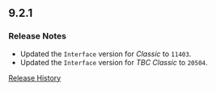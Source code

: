 ## 9.2.1

### Release Notes

- Updated the `Interface` version for _Classic_ to `11403`.
- Updated the `Interface` version for _TBC Classic_ to `20504`.

[Release History](https://github.com/SFX-WoW/Masque_Caith/wiki/History)
